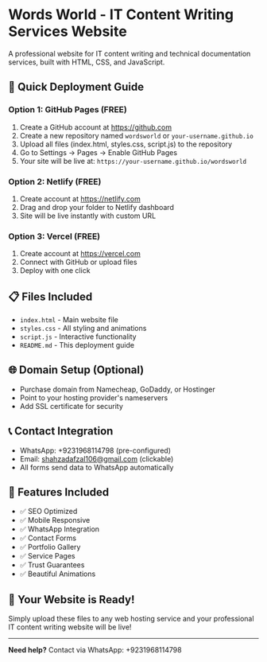 # Words World - IT Content Writing Services Website

A professional website for IT content writing and technical documentation services, built with HTML, CSS, and JavaScript.

## 🚀 Quick Deployment Guide

### Option 1: GitHub Pages (FREE)
1. Create a GitHub account at https://github.com
2. Create a new repository named `wordsworld` or `your-username.github.io`
3. Upload all files (index.html, styles.css, script.js) to the repository
4. Go to Settings → Pages → Enable GitHub Pages
5. Your site will be live at: `https://your-username.github.io/wordsworld`

### Option 2: Netlify (FREE)
1. Create account at https://netlify.com
2. Drag and drop your folder to Netlify dashboard
3. Site will be live instantly with custom URL

### Option 3: Vercel (FREE)
1. Create account at https://vercel.com
2. Connect with GitHub or upload files
3. Deploy with one click

## 📋 Files Included
- `index.html` - Main website file
- `styles.css` - All styling and animations
- `script.js` - Interactive functionality
- `README.md` - This deployment guide

## 🌐 Domain Setup (Optional)
- Purchase domain from Namecheap, GoDaddy, or Hostinger
- Point to your hosting provider's nameservers
- Add SSL certificate for security

## 📞 Contact Integration
- WhatsApp: +9231968114798 (pre-configured)
- Email: shahzadafzal106@gmail.com (clickable)
- All forms send data to WhatsApp automatically

## 🔧 Features Included
- ✅ SEO Optimized
- ✅ Mobile Responsive
- ✅ WhatsApp Integration
- ✅ Contact Forms
- ✅ Portfolio Gallery
- ✅ Service Pages
- ✅ Trust Guarantees
- ✅ Beautiful Animations

## 🚀 Your Website is Ready!
Simply upload these files to any web hosting service and your professional IT content writing website will be live!

---
**Need help?** Contact via WhatsApp: +9231968114798
